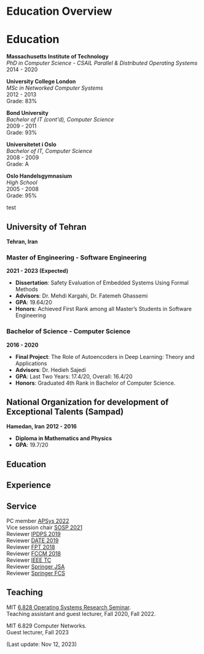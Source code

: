# Education Overview

# Education

**Massachusetts Institute of Technology**  
_PhD in Computer Science - CSAIL Parallel & Distributed Operating Systems_  
2014 - 2020

**University College London**  
_MSc in Networked Computer Systems_  
2012 - 2013  
Grade: 83%

**Bond University**  
_Bachelor of IT (cont'd), Computer Science_  
2009 - 2011  
Grade: 93%

**Universitetet i Oslo**  
_Bachelor of IT, Computer Science_  
2008 - 2009  
Grade: A

**Oslo Handelsgymnasium**  
_High School_  
2005 - 2008  
Grade: 95%

test

## University of Tehran
**Tehran, Iran**

### Master of Engineering - Software Engineering
**2021 - 2023 (Expected)**

- **Dissertation**: Safety Evaluation of Embedded Systems Using Formal Methods
- **Advisors**: Dr. Mehdi Kargahi, Dr. Fatemeh Ghassemi
- **GPA**: 19.64/20
- **Honors**: Achieved First Rank among all Master’s Students in Software Engineering

### Bachelor of Science - Computer Science
**2016 - 2020**

- **Final Project**: The Role of Autoencoders in Deep Learning: Theory and Applications
- **Advisors**: Dr. Hedieh Sajedi
- **GPA**: Last Two Years: 17.4/20, Overall: 16.4/20
- **Honors**: Graduated 4th Rank in Bachelor of Computer Science.

## National Organization for development of Exceptional Talents (Sampad)
**Hamedan, Iran**
**2012 - 2016**

- **Diploma in Mathematics and Physics**
- **GPA**: 19.7/20


## Education


## Experience


## Service  

PC member [APSys 2022](https://apsys2022.comp.nus.edu.sg/organization.html)<br>
Vice session chair [SOSP 2021](https://sosp2021.mpi-sws.org/program.html)<br>
Reviewer [IPDPS 2019](http://www.ipdps.org/ipdps2019/2019-.html)<br>
Reviewer [DATE 2019](https://past.date-conference.com/proceedings-archive/2019/)<br>
Reviewer [FPT 2018](http://www.fpt18.sakura.ne.jp/)<br>
Reviewer [FCCM 2018](http://www.fccm.org/past/2018/)<br>
Reviewer [IEEE TC](https://www.computer.org/csdl/journal/tc)<br>
Reviewer [Springer JSA](https://www.sciencedirect.com/journal/journal-of-systems-architecture)<br>
Reviewer [Springer FCS](https://www.springer.com/journal/11704)<br>

## Teaching

MIT [6.828 Operating Systems Research Seminar](https://abelay.github.io/6828seminar/index.html).<br>
Teaching assistant and guest lecturer, Fall 2020, Fall 2022.

MIT 6.829 Computer Networks.<br>
Guest lecturer, Fall 2023

(Last update: Nov 12, 2023)
